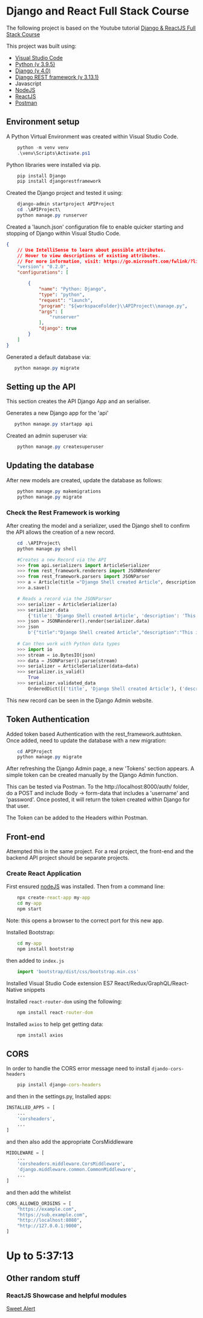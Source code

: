 # Django and React Full Stack Course

The following project is based on the Youtube tutorial [Django & ReactJS Full Stack Course][1]

This project was built using:

- [Visual Studio Code][2]
- [Python (v 3.9.5)][3]
- [Django (v 4.0)][4]
- [Django REST framework (v 3.13.1)][5]
- Javascript
- [NodeJS][6]
- [ReactJS][7]
- [Postman][8]

## Environment setup

A Python Virtual Environment was created within Visual Studio Code.

``` ps1
    python -m venv venv
    .\venv\Scripts\Activate.ps1
```

Python libraries were installed via pip.

``` ps1
    pip install Django
    pip install djangorestframework
```

Created the Django project and tested it using:

``` ps1
    django-admin startproject APIProject
    cd .\APIProject\
    python manage.py runserver
```

Created a 'launch.json' configuration file to enable quicker starting and stopping of Django within Visual Studio Code.

``` json
{
    // Use IntelliSense to learn about possible attributes.
    // Hover to view descriptions of existing attributes.
    // For more information, visit: https://go.microsoft.com/fwlink/?linkid=830387
    "version": "0.2.0",
    "configurations": [

        {
            "name": "Python: Django",
            "type": "python",
            "request": "launch",
            "program": "${workspaceFolder}\\APIProject\\manage.py",
            "args": [
                "runserver"
            ],
            "django": true
        }
    ]
}
```

Generated a default database via:

 ``` ps1
    python manage.py migrate
 ```

## Setting up the API

This section creates the API Django App and an serialiser.

 Generates a new Django app for the 'api'

 ``` ps1 Tab 1
    python manage.py startapp api
```

Created an admin superuser via:

``` powershell
    python manage.py createsuperuser
```

## Updating the database

After new models are created, update the database as follows:

``` ps1
    python manage.py makemigrations
    python manage.py migrate
```

### Check the Rest Framework is working

After creating the model and a serializer, used the Django shell to confirm the API allows the creation of a new record.

``` ps1
    cd .\APIProject\
    python manage.py shell
```

``` python
    #Creates a new Record via the API
    >>> from api.serializers import ArticleSerializer
    >>> from rest_framework.renderers import JSONRenderer
    >>> from rest_framework.parsers import JSONParser
    >>> a = Article(title ="Django Shell created Article", description = "This is the description")
    >>> a.save()

    # Reads a record via the JSONParser
    >>> serializer = ArticleSerializer(a)
    >>> serializer.data
        {'title': 'Django Shell created Article', 'description': 'This is the description'}
    >>> json = JSONRenderer().render(serializer.data)
    >>> json
        b'{"title":"Django Shell created Article","description":"This is the description"}'
    
    # Can then work with Python data types
    >>> import io
    >>> stream = io.BytesIO(json)
    >>> data = JSONParser().parse(stream)
    >>> serializer = ArticleSerializer(data=data)
    >>> serializer.is_valid()
        True
    >>> serializer.validated_data
        OrderedDict([('title', 'Django Shell created Article'), ('description', 'This is the description')])
```

This new record can be seen in the Django Admin website.


## Token Authentication

Added token based Authentication with the rest_framework.authtoken. Once added, need to update the database with a new migration:

``` ps1
    cd APIProject
    python manage.py migrate
```

After refreshing the Django Admin page, a new 'Tokens' section appears. A simple token can be created manually by the Django Admin function.

This can be tested via Postman.
To the http://localhost:8000/auth/ folder, do a POST and include Body -> form-data that includes a 'username' and 'password'. Once posted, it will return the token created within Django for that user.

The Token can be added to the Headers within Postman.

## Front-end
Attempted this in the same project.  For a real project, the front-end and the backend API project should be separate projects.

### Create React Application

First ensured [nodeJS][6] was installed.  Then from a command line:

``` cmd
    npx create-react-app my-app
    cd my-app
    npm start
```
Note: this opens a browser to the correct port for this new app.

Installed Bootstrap:

``` cmd
    cd my-app
    npm install bootstrap
```

then added to ```index.js```

``` javascript
    import 'bootstrap/dist/css/bootstrap.min.css'
```

Installed Visual Studio Code extension ES7 React/Redux/GraphQL/React-Native snippets

Installed ```react-router-dom``` using the following:

``` cmd
    npm install react-router-dom
```

Installed ```axios``` to help get getting data:

``` cmd
    npm install axios
```


## CORS
In order to handle the CORS error message need to install ```djando-cors-headers```

``` cmd
    pip install django-cors-headers
```

and then in the settings.py, Installed apps:

``` python
INSTALLED_APPS = [
    ...
    'corsheaders',
    ...
]
```

and then also add the appropriate CorsMiddleware

``` python
MIDDLEWARE = [
    ...
    'corsheaders.middleware.CorsMiddleware',
    'django.middleware.common.CommonMiddleware',
    ...
]
```

and then add the whitelist

``` python
CORS_ALLOWED_ORIGINS = [
    "https://example.com",
    "https://sub.example.com",
    "http://localhost:8080",
    "http://127.0.0.1:9000",
]
```


# Up to 5:37:13

## Other random stuff

### ReactJS Showcase and helpful modules

[Sweet Alert](https://sweetalert.js.org/)





[1]: https://www.youtube.com/watch?v=VBqJ0-imSMU 'Django & ReactJS Full Stack Course'
[2]: https://code.visualstudio.com/ 'Visual Studio Code'
[3]: https://www.python.org/ 'Python'
[4]: https://www.djangoproject.com/ 'django'
[5]: https://www.django-rest-framework.org/ 'Django Rest Framework'
[6]: https://nodejs.org/en/ 'NodeJS'
[7]: https://reactjs.org/ 'ReactJS'
[8]: https://www.postman.com/downloads/ 'Postman'